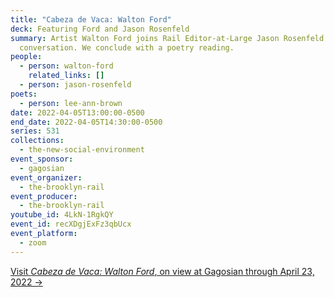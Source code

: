 ```yaml
---
title: "Cabeza de Vaca: Walton Ford"
deck: Featuring Ford and Jason Rosenfeld
summary: Artist Walton Ford joins Rail Editor-at-Large Jason Rosenfeld for a
  conversation. We conclude with a poetry reading.
people:
  - person: walton-ford
    related_links: []
  - person: jason-rosenfeld
poets:
  - person: lee-ann-brown
date: 2022-04-05T13:00:00-0500
end_date: 2022-04-05T14:30:00-0500
series: 531
collections:
  - the-new-social-environment
event_sponsor:
  - gagosian
event_organizer:
  - the-brooklyn-rail
event_producer:
  - the-brooklyn-rail
youtube_id: 4LkN-1RgkQY
event_id: recXDgjExFz3qbUcx
event_platform:
  - zoom
---
```

[Visit *Cabeza de Vaca: Walton Ford*, on view at Gagosian through April 23, 2022 →](https://gagosian.com/exhibitions/2022/walton-ford/)